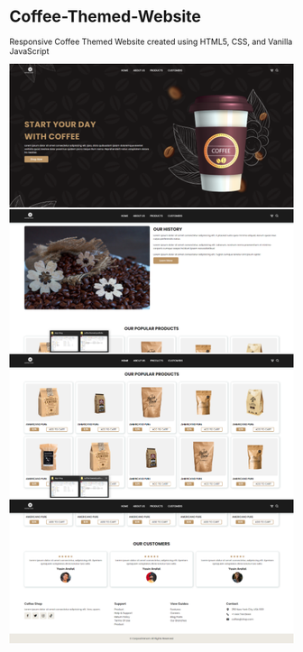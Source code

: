 # Coffee-Themed-Website

Responsive Coffee Themed Website created using HTML5, CSS, and Vanilla JavaScript

![Local Image](1st%20page.PNG)
![Local Image](2nd%20page.PNG)
![Local Image](3rd%20page.PNG)
![Local Image](4th%20page.PNG)
